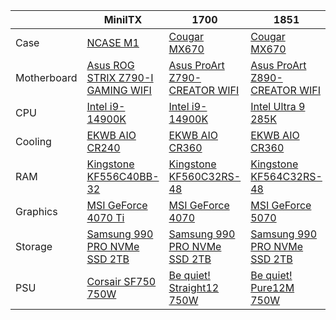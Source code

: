 |  | MiniITX | 1700 | 1851 |
| --- | --- | --- | --- |
| Case | [NCASE M1](https://ncased.com/products/m1-classic?srsltid=AfmBOoqzC_mmD5G9yc8sZ-iAbEUfBYUw_uWU5RHJxGQt9XLTLrvQSNAb) | [Cougar MX670](https://cougargaming.com/products/cases/mx670-rgb/) | [Cougar MX670](https://cougargaming.com/products/cases/mx670-rgb/) |
| Motherboard | [Asus ROG STRIX Z790-I GAMING WIFI](https://rog.asus.com/motherboards/rog-strix/rog-strix-z790-i-gaming-wifi-model/) | [Asus ProArt Z790-CREATOR WIFI](https://www.asus.com/motherboards-components/motherboards/proart/proart-z790-creator-wifi/) | [Asus ProArt Z890-CREATOR WIFI](https://www.asus.com/motherboards-components/motherboards/proart/proart-z890-creator-wifi/) |
| CPU | [Intel i9-14900K](https://www.intel.com/content/www/us/en/products/sku/236773/intel-core-i9-processor-14900k-36m-cache-up-to-6-00-ghz/specifications.html) | [Intel i9-14900K](https://www.intel.com/content/www/us/en/products/sku/236773/intel-core-i9-processor-14900k-36m-cache-up-to-6-00-ghz/specifications.html) | [Intel Ultra 9 285K](https://www.intel.com/content/www/us/en/products/sku/241060/intel-core-ultra-9-processor-285k-36m-cache-up-to-5-70-ghz/specifications.html) |
| Cooling | [EKWB AIO CR240](https://www.ekwb.com/shop/ek-nucleus-aio-cr240-dark) | [EKWB AIO CR360](https://www.ekwb.com/shop/ek-nucleus-aio-cr360-dark) | [EKWB AIO CR360](https://www.ekwb.com/shop/ek-nucleus-aio-cr360-dark) |
| RAM | [Kingstone KF556C40BB-32](https://www.kingston.com/en/memory/search/model/106203/asus-rog-strix-z790-i-gaming-wifi?speed=6000mt%2Fs%7C5600mt%2Fs&capacity=48%7C32&kits=single%20module) | [Kingstone KF560C32RS-48](https://www.kingston.com/en/memory/search/model/106328/asus-proart-z790-creator-wifi?speed=6000mt%2Fs%7C5600mt%2Fs&capacity=48%7C32&kits=single%20module) | [Kingstone KF564C32RS-48](https://www.kingston.com/en/memory/search/model/110140/asus-proart-z890-creator-wifi?speed=6400mt%2Fs&capacity=48&kits=single%20module) |
| Graphics | [MSI GeForce 4070 Ti](https://www.msi.com/Graphics-Card/GeForce-RTX-4070-Ti-VENTUS-2X-12G-OC?_gl=1*us61oj*_up*MQ..*_ga*MTI4MDgzMjc0OS4xNzM2OTUzMjQ3*_ga_2FQZ8W9D09*MTczNjk1MzI0NC4xLjAuMTczNjk1MzI0NC42MC4wLjA.) | [MSI GeForce 4070](https://www.msi.com/Graphics-Card/GeForce-RTX-4070-VENTUS-3X-12G-OC?_gl=1*scixu0*_up*MQ..*_ga*MTI4MDgzMjc0OS4xNzM2OTUzMjQ3*_ga_2FQZ8W9D09*MTczNjk1MzI0NC4xLjAuMTczNjk1MzI0NC42MC4wLjA.) | [MSI GeForce 5070](https://www.msi.com/Graphics-Card/GeForce-RTX-5070-12G-VENTUS-3X-OC?_gl=1*pklghl*_up*MQ..*_ga*MTI4MDgzMjc0OS4xNzM2OTUzMjQ3*_ga_2FQZ8W9D09*MTczNjk1MzI0NC4xLjAuMTczNjk1MzI0NC42MC4wLjA.) |
| Storage | [Samsung 990 PRO NVMe SSD 2TB](https://www.samsung.com/us/computing/memory-storage/solid-state-drives/990-pro-pcie-4-0-nvme-ssd-2tb-mz-v9p2t0b-am/) | [Samsung 990 PRO NVMe SSD 2TB](https://www.samsung.com/us/computing/memory-storage/solid-state-drives/990-pro-pcie-4-0-nvme-ssd-2tb-mz-v9p2t0b-am/) | [Samsung 990 PRO NVMe SSD 2TB](https://www.samsung.com/us/computing/memory-storage/solid-state-drives/990-pro-pcie-4-0-nvme-ssd-2tb-mz-v9p2t0b-am/) |
| PSU | [Corsair SF750 750W](https://www.corsair.com/us/en/p/certified-refurbished/cp-9020186-na-rf/corsair-sf-series-sf750-fully-modular-80-plus-platinum-na-refurb#) | [Be quiet! Straight12 750W](https://www.bequiet.com/en/powersupply/4111) | [Be quiet! Pure12M 750W](https://www.bequiet.com/en/powersupply/4073) |
